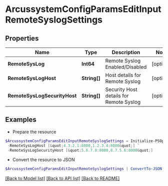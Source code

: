 # ArcussystemConfigParamsEditInputRemoteSyslogSettings
## Properties

Name | Type | Description | Notes
------------ | ------------- | ------------- | -------------
**RemoteSysLog** | **Int64** | Remote Syslog Enabled/Disabled | [optional] 
**RemoteSysLogHost** | **String[]** | Host details for Remote Syslog | [optional] 
**RemoteSysLogSecurityHost** | **String[]** | Security Host details for Remote Syslog | [optional] 

## Examples

- Prepare the resource
```powershell
$ArcussystemConfigParamsEditInputRemoteSyslogSettings = Initialize-PSOpenAPIToolsArcussystemConfigParamsEditInputRemoteSyslogSettings  -RemoteSysLog 0 `
 -RemoteSysLogHost [&quot;4.3.2.1:8080,1.2.3.4:8080&quot;] `
 -RemoteSysLogSecurityHost [&quot;5.6.7.8:8080,8.7.5.6:8080&quot;]
```

- Convert the resource to JSON
```powershell
$ArcussystemConfigParamsEditInputRemoteSyslogSettings | ConvertTo-JSON
```

[[Back to Model list]](../README.md#documentation-for-models) [[Back to API list]](../README.md#documentation-for-api-endpoints) [[Back to README]](../README.md)

